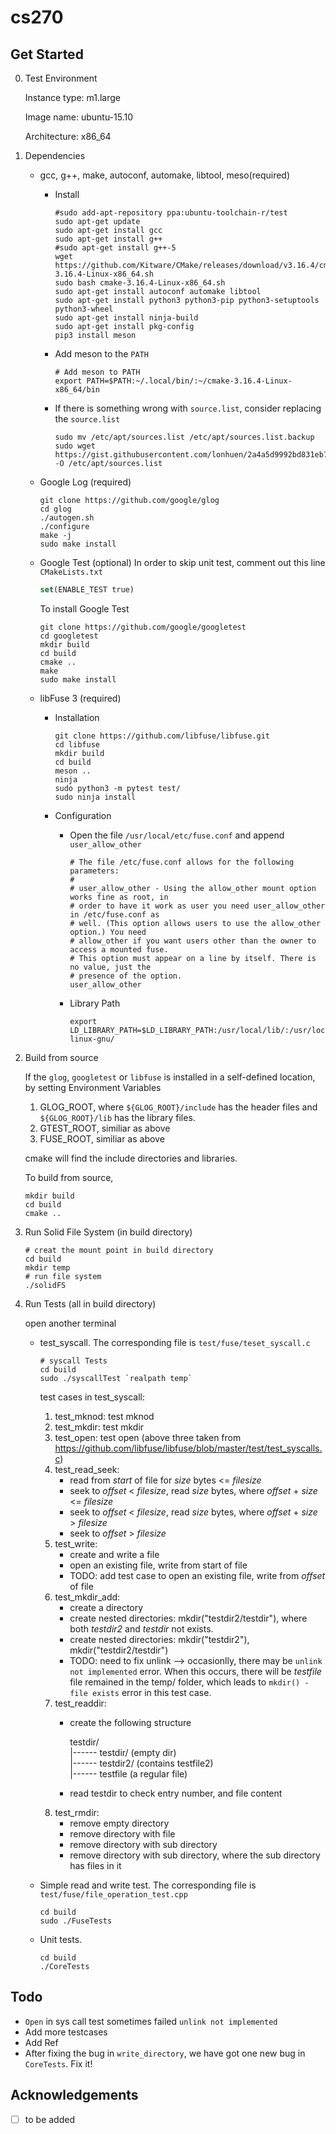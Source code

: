 # cs270

## Get Started

0. Test Environment

   Instance type: m1.large

   Image name: ubuntu-15.10

   Architecture: x86_64


1. Dependencies
    * gcc, g++, make, autoconf, automake, libtool, meso(required)
      * Install
        ``` shell
        #sudo add-apt-repository ppa:ubuntu-toolchain-r/test
        sudo apt-get update
        sudo apt-get install gcc
        sudo apt-get install g++
        #sudo apt-get install g++-5
        wget https://github.com/Kitware/CMake/releases/download/v3.16.4/cmake-3.16.4-Linux-x86_64.sh
        sudo bash cmake-3.16.4-Linux-x86_64.sh
        sudo apt-get install autoconf automake libtool
        sudo apt-get install python3 python3-pip python3-setuptools python3-wheel
        sudo apt-get install ninja-build
        sudo apt-get install pkg-config
        pip3 install meson
      * Add meson to the `PATH`
        ``` shell
        # Add meson to PATH
        export PATH=$PATH:~/.local/bin/:~/cmake-3.16.4-Linux-x86_64/bin
        ```
      * If there is something wrong with `source.list`, consider replacing the `source.list`
      
        ``` shell
        sudo mv /etc/apt/sources.list /etc/apt/sources.list.backup
        sudo wget https://gist.githubusercontent.com/lonhuen/2a4a5d9992bd831eb74a6b903107c927/raw/53dc53adac5faed5335072a11b5a30d7d41578a6/source.list.cs270 -O /etc/apt/sources.list
        ```
    * Google Log (required)
      ``` shell
      git clone https://github.com/google/glog
      cd glog
      ./autogen.sh
      ./configure
      make -j
      sudo make install
      ```

    * Google Test (optional)
      In order to skip unit test, comment out this line `CMakeLists.txt`
      ``` cmake
      set(ENABLE_TEST true)
      ```
      To install Google Test
      ``` shell
      git clone https://github.com/google/googletest
      cd googletest
      mkdir build
      cd build
      cmake ..
      make
      sudo make install
      ```
    * libFuse 3 (required)
      * Installation
        ``` shell
        git clone https://github.com/libfuse/libfuse.git
        cd libfuse
        mkdir build
        cd build
        meson ..
        ninja
        sudo python3 -m pytest test/
        sudo ninja install
        ```
      * Configuration
        * Open the file `/usr/local/etc/fuse.conf` and append `user_allow_other`
          ``` shell
          # The file /etc/fuse.conf allows for the following parameters:
          #
          # user_allow_other - Using the allow_other mount option works fine as root, in
          # order to have it work as user you need user_allow_other in /etc/fuse.conf as
          # well. (This option allows users to use the allow_other option.) You need
          # allow_other if you want users other than the owner to access a mounted fuse.
          # This option must appear on a line by itself. There is no value, just the
          # presence of the option.
          user_allow_other
          ```
        * Library Path
        
          ``` shell
          export LD_LIBRARY_PATH=$LD_LIBRARY_PATH:/usr/local/lib/:/usr/local/lib/x86_64-linux-gnu/

2. Build from source

    If the `glog`, `googletest` or `libfuse` is installed in a self-defined location, by setting Environment Variables
    1. GLOG_ROOT, where `${GLOG_ROOT}/include` has the header files and `${GLOG_ROOT}/lib` has the library files.
    2. GTEST_ROOT, similiar as above
    3. FUSE_ROOT, similiar as above

    cmake will find the include directories and libraries.

    To build from source,

    ``` shell
    mkdir build
    cd build
    cmake ..
    ```
3. Run Solid File System (in build directory)

    ``` shell
    # creat the mount point in build directory
    cd build
    mkdir temp
    # run file system
    ./solidFS
    ```

4. Run Tests (all in build directory)

   open another terminal

   * test_syscall. The corresponding file is `test/fuse/teset_syscall.c`

     ``` shell
     # syscall Tests
     cd build
     sudo ./syscallTest `realpath temp`
     ```
      test cases in test_syscall:
      1. test_mknod: test mknod 
      2. test_mkdir: test mkdir
      3. test_open: test open
        (above three taken from https://github.com/libfuse/libfuse/blob/master/test/test_syscalls.c)
      4. test_read_seek:
          - read from *start* of file for *size* bytes <= *filesize*
          - seek to *offset* < *filesize*, read *size* bytes, where *offset* + *size* <= *filesize*
          - seek to *offset* < *filesize*, read *size* bytes, where *offset* + *size* > *filesize*
          - seek to *offset* > *filesize*
      5. test_write:
          - create and write a file
          - open an existing file, write from start of file
          - TODO: add test case to open an existing file, write from *offset* of file
      6. test_mkdir_add:
          - create a directory
          - create nested directories: mkdir("testdir2/testdir"), where both *testdir2* and *testdir* not exists.
          - create nested directories: mkdir("testdir2"), mkdir("testdir2/testdir")
          - TODO: need to fix unlink --> occasionlly, there may be `unlink not implemented` error. When this occurs, there will be *testfile* file remained in the temp/ folder, which leads to `mkdir() - file exists` error in this test case. 
      7. test_readdir:
          - create the following structure

            testdir/\
            |------ testdir/ (empty dir)\
            |------ testdir2/ (contains testfile2) \
            |------ testfile (a regular file)
          - read testdir to check entry number, and file content
      8. test_rmdir: 
          - remove empty directory
          - remove directory with file
          - remove directory with sub directory
          - remove directory with sub directory, where the sub directory has files in it

   * Simple read and write test. The corresponding file is `test/fuse/file_operation_test.cpp`

     ``` shell
     cd build
     sudo ./FuseTests
     ```
   * Unit tests.
   
     ``` shell
     cd build
     ./CoreTests
     ```




## Todo

* `Open` in sys call test sometimes failed `unlink not implemented`
* Add more testcases
* Add Ref
* After fixing the bug in `write_directory`, we have got one new bug in `CoreTests`. Fix it!



## Acknowledgements

- [ ] to be added
